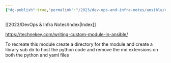 ```yaml
---
{"dg-publish":true,"permalink":"/2023/dev-ops-and-infra-notes/ansible/custom-modules/ansible-module-input-manipulation/readme/","tags":["gardenEntry"]}
---
```


[[2023/DevOps & Infra Notes/Index\|Index]]

https://technekey.com/writing-custom-module-in-ansible/

To recreate this module create a directory for the module and create a library sub dir to host the python code and remove the md extensions on both the python and yaml files